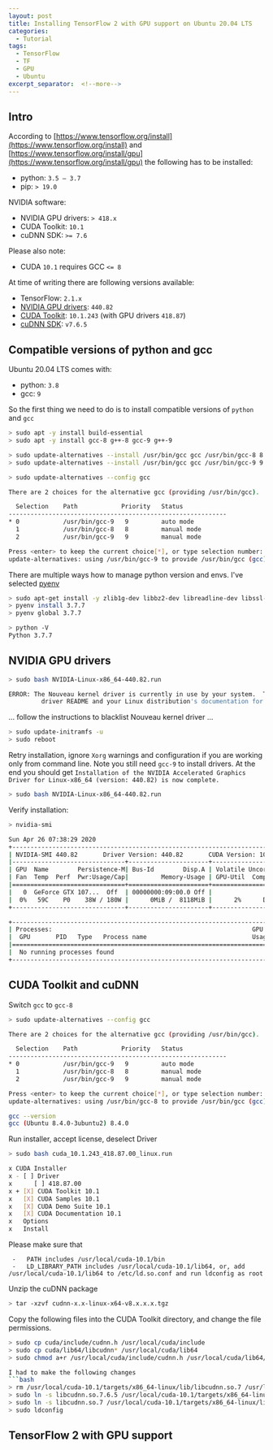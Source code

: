 ```yaml
---
layout: post
title: Installing TensorFlow 2 with GPU support on Ubuntu 20.04 LTS
categories:
  - Tutorial
tags:
  - TensorFlow
  - TF
  - GPU
  - Ubuntu
excerpt_separator:  <!--more-->
---
```

## Intro
According to [https://www.tensorflow.org/install](https://www.tensorflow.org/install)
and [https://www.tensorflow.org/install/gpu](https://www.tensorflow.org/install/gpu)
the following has to be installed:
- python: `3.5 – 3.7`
- pip: `> 19.0`

NVIDIA software:
- NVIDIA GPU drivers: `> 418.x`
- CUDA Toolkit: `10.1`
- cuDNN SDK: `>= 7.6`

Please also note:
- CUDA `10.1` requires GCC `<= 8`

At time of writing there are following versions available:
- TensorFlow: `2.1.x` <fix me>
- [NVIDIA GPU drivers](https://www.nvidia.com/drivers): `440.82`
- [CUDA Toolkit](https://developer.nvidia.com/cuda-toolkit): `10.1.243` (with GPU drivers `418.87`)
- [cuDNN SDK](https://developer.nvidia.com/cudnn): `v7.6.5`

<!--more-->
## Compatible versions of python and gcc 
Ubuntu 20.04 LTS comes with:
- python: `3.8`
- gcc: `9`

So the first thing we need to do is to install compatible versions of `python` and `gcc`

```bash
> sudo apt -y install build-essential
> sudo apt -y install gcc-8 g++-8 gcc-9 g++-9

> sudo update-alternatives --install /usr/bin/gcc gcc /usr/bin/gcc-8 8 --slave /usr/bin/g++ g++ /usr/bin/g++-8
> sudo update-alternatives --install /usr/bin/gcc gcc /usr/bin/gcc-9 9 --slave /usr/bin/g++ g++ /usr/bin/g++-9

> sudo update-alternatives --config gcc

There are 2 choices for the alternative gcc (providing /usr/bin/gcc).

  Selection    Path            Priority   Status
------------------------------------------------------------
* 0            /usr/bin/gcc-9   9         auto mode
  1            /usr/bin/gcc-8   8         manual mode
  2            /usr/bin/gcc-9   9         manual mode

Press <enter> to keep the current choice[*], or type selection number: 0
update-alternatives: using /usr/bin/gcc-9 to provide /usr/bin/gcc (gcc) in auto mode
```

There are multiple ways how to manage python version and envs. 
I've selected [pyenv](https://github.com/pyenv/pyenv)
 
```bash
> sudo apt-get install -y zlib1g-dev libbz2-dev libreadline-dev libssl-dev libsqlite3-dev
> pyenv install 3.7.7
> pyenv global 3.7.7

> python -V
Python 3.7.7
```   
## NVIDIA GPU drivers
```bash
> sudo bash NVIDIA-Linux-x86_64-440.82.run

ERROR: The Nouveau kernel driver is currently in use by your system.  This driver is incompatible with the NVIDIA driver, and must be disabled before proceeding.  Please consult the NVIDIA
         driver README and your Linux distribution's documentation for details on how to correctly disable the Nouveau kernel driver.
```

... follow the instructions to blacklist Nouveau kernel driver ...

```bash
> sudo update-initramfs -u
> sudo reboot
````
Retry installation, ignore `Xorg` warnings and configuration if you are working only from command line.
Note you still need `gcc-9` to install drivers. At the end you should get
`Installation of the NVIDIA Accelerated Graphics Driver for Linux-x86_64 (version: 440.82) is now complete.`

```bash
> sudo bash NVIDIA-Linux-x86_64-440.82.run
```

Verify installation:
```bash
> nvidia-smi

Sun Apr 26 07:38:29 2020
+-----------------------------------------------------------------------------+
| NVIDIA-SMI 440.82       Driver Version: 440.82       CUDA Version: 10.2     |
|-------------------------------+----------------------+----------------------+
| GPU  Name        Persistence-M| Bus-Id        Disp.A | Volatile Uncorr. ECC |
| Fan  Temp  Perf  Pwr:Usage/Cap|         Memory-Usage | GPU-Util  Compute M. |
|===============================+======================+======================|
|   0  GeForce GTX 107...  Off  | 00000000:09:00.0 Off |                  N/A |
|  0%   59C    P0    38W / 180W |      0MiB /  8118MiB |      2%      Default |
+-------------------------------+----------------------+----------------------+

+-----------------------------------------------------------------------------+
| Processes:                                                       GPU Memory |
|  GPU       PID   Type   Process name                             Usage      |
|=============================================================================|
|  No running processes found                                                 |
+-----------------------------------------------------------------------------+
``` 
## CUDA Toolkit and cuDNN
Switch `gcc` to `gcc-8`
```bash
> sudo update-alternatives --config gcc

There are 2 choices for the alternative gcc (providing /usr/bin/gcc).

  Selection    Path            Priority   Status
------------------------------------------------------------
* 0            /usr/bin/gcc-9   9         auto mode
  1            /usr/bin/gcc-8   8         manual mode
  2            /usr/bin/gcc-9   9         manual mode

Press <enter> to keep the current choice[*], or type selection number: 1
update-alternatives: using /usr/bin/gcc-8 to provide /usr/bin/gcc (gcc) in manual mode

gcc --version
gcc (Ubuntu 8.4.0-3ubuntu2) 8.4.0
```

Run installer, accept license, deselect Driver 
```bash
> sudo bash cuda_10.1.243_418.87.00_linux.run

x CUDA Installer                                                               x
x - [ ] Driver                                                                 x
x      [ ] 418.87.00                                                           x
x + [X] CUDA Toolkit 10.1                                                      x
x   [X] CUDA Samples 10.1                                                      x
x   [X] CUDA Demo Suite 10.1                                                   x
x   [X] CUDA Documentation 10.1                                                x
x   Options                                                                    x
x   Install                                                                    x
```

Please make sure that
```
 -   PATH includes /usr/local/cuda-10.1/bin
 -   LD_LIBRARY_PATH includes /usr/local/cuda-10.1/lib64, or, add /usr/local/cuda-10.1/lib64 to /etc/ld.so.conf and run ldconfig as root
```

Unzip the cuDNN package
```bash
> tar -xzvf cudnn-x.x-linux-x64-v8.x.x.x.tgz
```

Copy the following files into the CUDA Toolkit directory, and change the file permissions.
```bash
> sudo cp cuda/include/cudnn.h /usr/local/cuda/include
> sudo cp cuda/lib64/libcudnn* /usr/local/cuda/lib64
> sudo chmod a+r /usr/local/cuda/include/cudnn.h /usr/local/cuda/lib64/libcudnn*

I had to make the following changes
```bash
> rm /usr/local/cuda-10.1/targets/x86_64-linux/lib/libcudnn.so.7 /usr/local/cuda-10.1/targets/x86_64-linux/lib/libcudnn.so
> sudo ln -s libcudnn.so.7.6.5 /usr/local/cuda-10.1/targets/x86_64-linux/lib/libcudnn.so.7
> sudo ln -s libcudnn.so.7 /usr/local/cuda-10.1/targets/x86_64-linux/lib/libcudnn.so
> sudo ldconfig
```
## TensorFlow 2 with GPU support
